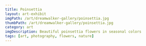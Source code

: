 ```yaml
---
title: Poinsettia
layout: art-exhibit
imgPath: /art/dreamwalker-gallery/poinsettia.jpg
thumbPath: /art/dreamwalker-gallery/poinsettia.jpg
category: art
imgDescription: Beautiful poinsettia flowers in seasonal colors
tags: [art, photography, flowers, nature]
---
```

